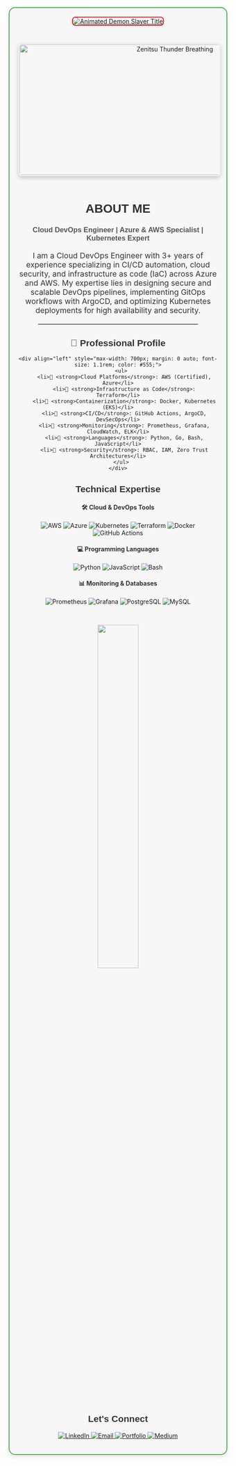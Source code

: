 <div align="center" style="border: 2px solid #4CAF50; padding: 20px; border-radius: 15px; box-shadow: 0px 4px 8px rgba(0, 0, 0, 0.1); background-color: #f7f7f7;">
  <a href="https://github.com/kawarimidoll/typograssy">
    <img src="https://readme-typing-svg.demolab.com?font=Kanit&weight=800&size=35&duration=4000&pause=1000&color=F71E1E&center=true&vCenter=true&width=600&height=90&lines=%E9%AC%BC%E6%BB%85%E3%81%AE%E5%88%83THIS+IS+RAHUL;DevOps+Engineer;CLOUD+HASHIRA+%F0%9F%94%A5" alt="Animated Demon Slayer Title" style="border-radius: 8px; border: 2px solid #F71E1E;">
  </a>

  <div align="center" style="margin-top: 20px;">
    <img src="./Add-ons/218883.gif" width="700" height="300" alt="Zenitsu Thunder Breathing" style="border-radius: 8px; border: 3px solid #f0f0f0; margin: 20px 0; box-shadow: 0 4px 10px rgba(0, 0, 0, 0.2);">
  </div>

  <h1 align="center" style="font-family: 'Kanit', sans-serif; color: #333;">ABOUT ME</h1>
  <h3 align="center" style="font-family: 'Kanit', sans-serif; color: #555;">Cloud DevOps Engineer | Azure & AWS Specialist | Kubernetes Expert</h3>

  <p style="max-width: 800px; margin: 20px auto; font-size: 1.1rem; color: #333;">
    I am a Cloud DevOps Engineer with 3+ years of experience specializing in CI/CD automation, cloud security, and infrastructure as code (IaC) across Azure and AWS. My expertise lies in designing secure and scalable DevOps pipelines, implementing GitOps workflows with ArgoCD, and optimizing Kubernetes deployments for high availability and security.
  </p>
  <hr style="border: 1px solid #ddd; width: 80%; margin: 20px auto;">

  <div align="center" style="margin-top: 20px;">
    <h2 style="font-family: 'Kanit', sans-serif; color: #333;">🚀 Professional Profile</h2>

    <div align="left" style="max-width: 700px; margin: 0 auto; font-size: 1.1rem; color: #555;">
      <ul>
        <li>🔹 <strong>Cloud Platforms</strong>: AWS (Certified), Azure</li>
        <li>🔹 <strong>Infrastructure as Code</strong>: Terraform</li>
        <li>🔹 <strong>Containerization</strong>: Docker, Kubernetes (EKS)</li>
        <li>🔹 <strong>CI/CD</strong>: GitHub Actions, ArgoCD, DevSecOps</li>
        <li>🔹 <strong>Monitoring</strong>: Prometheus, Grafana, CloudWatch, ELK</li>
        <li>🔹 <strong>Languages</strong>: Python, Go, Bash, JavaScript</li>
        <li>🔹 <strong>Security</strong>: RBAC, IAM, Zero Trust Architectures</li>
      </ul>
    </div>
  </div>

  <h2 align="center" style="font-family: 'Kanit', sans-serif; color: #333;">Technical Expertise</h2>

  <h4 style="text-align: center; color: #333;">🛠️ Cloud & DevOps Tools</h4>
  <p align="center">
    <img src="https://img.shields.io/badge/AWS-%23FF9900.svg?style=for-the-badge&logo=amazon-aws&logoColor=white" alt="AWS">
    <img src="https://img.shields.io/badge/Azure-%230072C6.svg?style=for-the-badge&logo=microsoft-azure&logoColor=white" alt="Azure">
    <img src="https://img.shields.io/badge/kubernetes-%23326ce5.svg?style=for-the-badge&logo=kubernetes&logoColor=white" alt="Kubernetes">
    <img src="https://img.shields.io/badge/Terraform-%235835CC.svg?style=for-the-badge&logo=terraform&logoColor=white" alt="Terraform">
    <img src="https://img.shields.io/badge/Docker-%230db7ed.svg?style=for-the-badge&logo=docker&logoColor=white" alt="Docker">
    <img src="https://img.shields.io/badge/GitHub_Actions-%232088FF.svg?style=for-the-badge&logo=githubactions&logoColor=white" alt="GitHub Actions">
  </p>

  <h4 style="text-align: center; color: #333;">💻 Programming Languages</h4>
  <p align="center">
    <img src="https://img.shields.io/badge/python-%233776AB.svg?style=for-the-badge&logo=python&logoColor=white" alt="Python">
    <img src="https://img.shields.io/badge/javascript-%23323330.svg?style=for-the-badge&logo=javascript&logoColor=%23F7DF1E" alt="JavaScript">
    <img src="https://img.shields.io/badge/bash-%23121011.svg?style=for-the-badge&logo=gnu-bash&logoColor=white" alt="Bash">
  </p>

  <h4 style="text-align: center; color: #333;">📊 Monitoring & Databases</h4>
  <p align="center">
    <img src="https://img.shields.io/badge/Prometheus-%23E6522C.svg?style=for-the-badge&logo=prometheus&logoColor=white" alt="Prometheus">
    <img src="https://img.shields.io/badge/Grafana-%23F46800.svg?style=for-the-badge&logo=grafana&logoColor=white" alt="Grafana">
    <img src="https://img.shields.io/badge/PostgreSQL-%23316192.svg?style=for-the-badge&logo=postgresql&logoColor=white" alt="PostgreSQL">
    <img src="https://img.shields.io/badge/MySQL-%234479A1.svg?style=for-the-badge&logo=mysql&logoColor=white" alt="MySQL">
  </p>

  <br>

  <p align="center">
    <a href="https://github.com/RAHUL-AMBARAGONDA/github-readme-stats">
      <img width="45%" src="https://RAHUL-AMBARAGONDA.github-readme-stats.vercel.app/api?username=RahulAmbaragonda&show_icons=true&theme=default&hide_border=true">
    </a>
  </p>

  <br>

  <h2 align="center" style="font-family: 'Kanit', sans-serif; color: #333;">Let's Connect</h2>

  <p align="center">
    <a href="https://www.linkedin.com/in/rahul-ambaragonda-79322127a/">
      <img src="https://img.shields.io/badge/LinkedIn-0077B5?style=for-the-badge&logo=linkedin&logoColor=white" alt="LinkedIn">
    </a>
    <a href="mailto:your.email@example.com">
      <img src="https://img.shields.io/badge/Email-D14836?style=for-the-badge&logo=gmail&logoColor=white" alt="Email">
    </a>
    <a href="https://yourportfolio.com">
      <img src="https://img.shields.io/badge/Portfolio-4285F4?style=for-the-badge&logo=googlechrome&logoColor=white" alt="Portfolio">
    </a>
    <a href="https://medium.com/@yourprofile">
      <img src="https://img.shields.io/badge/Medium-12100E?style=for-the-badge&logo=medium&logoColor=white" alt="Medium">
    </a>
  </p>

</div>
